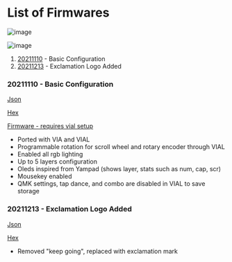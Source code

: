 # List of Firmwares

![image](https://user-images.githubusercontent.com/79617315/153742715-388a9591-0f3b-4ef3-8a6c-a0fb046e51a8.png)

![image](https://user-images.githubusercontent.com/79617315/153742722-065f5dab-bbe0-4678-bc78-a06fe7a7fe12.png)


1. [20211110](https://github.com/superxc3/xcmkb/blob/main/list%20of%20items/list%20of%20keyboards/numpad-macropad/!Exclamationumpad/firmware/readme.md#20211110---basic-configuration) - Basic Configuration
2. [20211213](https://github.com/superxc3/xcmkb/blob/main/list%20of%20items/list%20of%20keyboards/numpad-macropad/!Exclamationumpad/firmware/readme.md#20211213---exclamation-logo-added) - Exclamation Logo Added






### 20211110 - Basic Configuration

[Json](https://drive.google.com/file/d/1nIkr1yTWvWySqZaXR8mvZJhkzTd3gzse/view?usp=sharing)

[Hex](https://drive.google.com/file/d/1zkO1r7Vvs1Id08Q2QCiyWVwI8qRXfG3i/view?usp=sharing)

[Firmware - requires vial setup](https://drive.google.com/drive/folders/1t928Sd-14Jibpi_0E0Xr3SeIsbRWgDc7?usp=sharing)

- Ported with VIA and VIAL
- Programmable rotation for scroll wheel and rotary encoder through VIAL
- Enabled all rgb lighting
- Up to 5 layers configuration 
- Oleds inspired from Yampad (shows layer, stats such as num, cap, scr)
- Mousekey enabled
- QMK settings, tap dance, and combo are disabled in VIAL to save storage



### 20211213 - Exclamation Logo Added

[Json](https://drive.google.com/file/d/1nIkr1yTWvWySqZaXR8mvZJhkzTd3gzse/view?usp=sharing)

[Hex](https://drive.google.com/file/d/1hd9a1ipNR5WQYbDBS2zggrJ1bt7BtQHI/view?usp=sharing)

- Removed "keep going", replaced with exclamation mark

